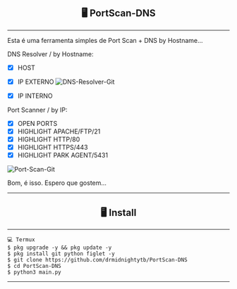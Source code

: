 # <h2 align="center">🖥 PortScan-DNS</h2>
---------------------------------------------------------------------------

Esta é uma ferramenta simples de Port Scan + DNS by Hostname...


DNS Resolver / by Hostname:

- [x] HOST
- [x] IP EXTERNO          <img src="https://i.ibb.co/w4TWK3w/DNS-Resolver-Git.png" alt="DNS-Resolver-Git" border="0">
- [x] IP INTERNO



Port Scanner / by IP:

- [x] OPEN PORTS
- [x] HIGHLIGHT APACHE/FTP/21
- [x] HIGHLIGHT HTTP/80
- [x] HIGHLIGHT HTTPS/443
- [x] HIGHLIGHT PARK AGENT/5431
<img src="https://i.ibb.co/QkbWFH8/Port-Scan-Git.png" alt="Port-Scan-Git" border="0">

Bom, é isso. Espero que gostem...

---------------------------------------------------------------------------

<h2 align="center">🖥 Install</h2>

---------------------------------------------------------------------------

```
💻 Termux
$ pkg upgrade -y && pkg update -y
$ pkg install git python figlet -y
$ git clone https://github.com/drmidnightytb/PortScan-DNS
$ cd PortScan-DNS
$ python3 main.py
```

---------------------------------------------------------------------------

